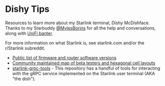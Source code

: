 # Dishy Tips
Resources to learn more about my Starlink terminal, Dishy McDishface. Thanks to my Starbuddy [@MylesBorins](https://github.com/MylesBorins) for all the help and conversations, along with [UniFi banter](https://github.com/mylesborins/starlink-tools).

For more information on what Starlink is, see starlink.com and/or the r/Starlink subreddit.

 - [Public list of firmware and router software versions](https://docs.google.com/spreadsheets/d/1nsdLZ34VVX1qNVlDlAErzLov-fb_ZWgpYAQJWp_W8ic/edit#gid=383580049)
 - [Community maintained map of beta testers and hexagonal cell layouts](https://www.google.com/maps/d/u/0/edit?mid=13Ny9oD8XRlsSYAwSRhM67vg7MePmTBxB)
 - [starlink-grpc-tools](https://github.com/sparky8512/starlink-grpc-tools) - This repository has a handful of tools for interacting with the gRPC service implemented on the Starlink user terminal (AKA "the dish").
